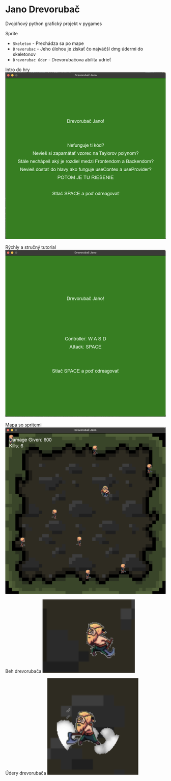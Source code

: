 # Jano Drevorubač
Dvojdňový python grafický projekt v pygames

Sprite
+ `Skeleton` - Prechádza sa po mape
+ `Drevorubac` - Jeho úlohou je získať čo najväčší dmg údermi do skeletonov
+ `Drevorubac úder` - Drevorubačova abilita udrieť

Intro do hry
![Showcase](./rm_imgs/intro1.png)<br>

Rýchly a stručný tutorial
![Showcase](./rm_imgs/intro2.png)<br>

Mapa so spritemi
![Showcase](./rm_imgs/map.png)<br>

Beh drevorubača
![Showcase](./rm_imgs/running.png)<br>

Údery drevorubača
![Showcase](./rm_imgs/hitting.png)<br>